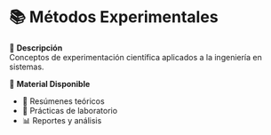 # 📚 Métodos Experimentales

📌 **Descripción**  
Conceptos de experimentación científica aplicados a la ingeniería en sistemas.

📂 **Material Disponible**  
- 📝 Resúmenes teóricos  
- 🧪 Prácticas de laboratorio  
- 📊 Reportes y análisis  
